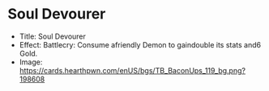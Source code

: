 # Soul Devourer
- Title:  Soul Devourer
- Effect:  Battlecry: Consume afriendly Demon to gaindouble its stats and6 Gold.
- Image:  https://cards.hearthpwn.com/enUS/bgs/TB_BaconUps_119_bg.png?198608
